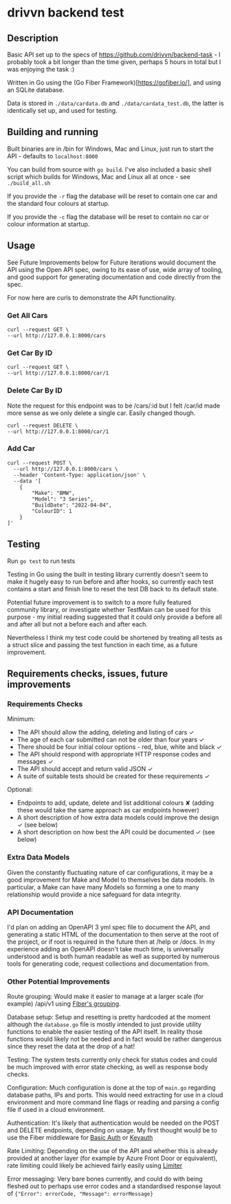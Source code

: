 # drivvn backend test

## Description

Basic API set up to the specs of https://github.com/drivvn/backend-task - I probably took a bit longer than the time given, perhaps 5 hours in total but I was enjoying the task :)

Written in Go using the (Go Fiber Framework)[https://gofiber.io/], and using an SQLite database.

Data is stored in `./data/cardata.db` and `./data/cardata_test.db`, the latter is identically set up, and used for testing.

## Building and running

Built binaries are in /bin for Windows, Mac and Linux, just run to start the API - defaults to `localhost:8000`

You can build from source with `go build`. I've also included a basic shell script which builds for Windows, Mac and Linux all at once - see `./build_all.sh`

If you provide the `-r` flag the database will be reset to contain one car and the standard four colours at startup.

If you provide the `-c` flag the database will be reset to contain no car or colour information at startup.

## Usage

See Future Improvements below for Future iterations would document the API using the Open API spec, owing to its ease of use, wide array of tooling, and good support for generating documentation and code directly from the spec.

For now here are curls to demonstrate the API functionality.

### Get All Cars

```
curl --request GET \
--url http://127.0.0.1:8000/cars
```

### Get Car By ID

```
curl --request GET \
--url http://127.0.0.1:8000/car/1
```

### Delete Car By ID
Note the request for this endpoint was to be /cars/:id but I felt /car/id made more sense as we only delete a single car. Easily changed though.

```
curl --request DELETE \
--url http://127.0.0.1:8000/car/1
```

### Add Car

```
curl --request POST \
  --url http://127.0.0.1:8000/cars \
  --header 'Content-Type: application/json' \
  --data '[
	{
		"Make": "BMW",
		"Model": "3 Series",
		"BuildDate": "2022-04-04",
		"ColourID": 1
	}
]'
```

## Testing

Run `go test` to run tests

Testing in Go using the built in testing library currently doesn't seem to make it hugely easy to run before and after hooks, so currently each test contains a start and finish line to reset the test DB back to its default state.

Potential future improvement is to switch to a more fully featured community library, or investigate whether TestMain can be used for this purpose - my initial reading suggested that it could only provide a before all and after all but not a before each and after each. 

Nevertheless I think my test code could be shortened by treating all tests as a struct slice and passing the test function in each time, as a future improvement.


## Requirements checks, issues, future improvements

### Requirements Checks

Minimum:
- The API should allow the adding, deleting and listing of cars ✓
- The age of each car submitted can not be older than four years ✓
- There should be four initial colour options - red, blue, white and black ✓
- The API should respond with appropriate HTTP response codes and messages ✓
- The API should accept and return valid JSON ✓
- A suite of suitable tests should be created for these requirements ✓

Optional:
- Endpoints to add, update, delete and list additional colours ✘ (adding these would take the same approach as car endpoints however)
- A short description of how extra data models could improve the design ✓ (see below)
- A short description on how best the API could be documented ✓ (see below)

### Extra Data Models

Given the constantly fluctuating nature of car configurations, it may be a good improvement for Make and Model to themselves be data models. In particular, a Make can have many Models so forming a one to many relationship would provide a nice safeguard for data integrity.

### API Documentation

I'd plan on adding an OpenAPI 3 yml spec file to document the API, and generating a static HTML of the documentation to then serve at the root of the project, or if root is required in the future then at /help or /docs. In my experience adding an OpenAPI doesn't take much time, is universally understood and is both human readable as well as supported by numerous tools for generating code, request collections and documentation from.

### Other Potential Improvements

Route grouping: Would make it easier to manage at a larger scale (for example) /api/v1 using [Fiber's grouping](https://docs.gofiber.io/guide/grouping/).

Database setup: Setup and resetting is pretty hardcoded at the moment although the `database.go` file is mostly intended to just provide utility functions to enable the easier testing of the API itself. In reality those functions would likely not be needed and in fact would be rather dangerous since they reset the data at the drop of a hat!

Testing: The system tests currently only check for status codes and could be much improved with error state checking, as well as response body checks.

Configuration: Much configuration is done at the top of `main.go` regarding database paths, IPs and ports. This would need extracting for use in a cloud environment and more command line flags or reading and parsing a config file if used in a cloud environment.

Authentication: It's likely that authentication would be needed on the POST and DELETE endpoints, depending on usage. My first thought would be to use the Fiber middleware for [Basic Auth](https://docs.gofiber.io/api/middleware/basicauth) or [Keyauth](https://docs.gofiber.io/api/middleware/keyauth)

Rate Limiting: Depending on the use of the API and whether this is already provided at another layer (for example by Azure Front Door or equivalent), rate limiting could likely be achieved fairly easily using [Limiter](https://docs.gofiber.io/api/middleware/limiter)

Error messaging: Very bare bones currently, and could do with being fleshed out to perhaps use error codes and a standardised response layout of `{"Error": errorCode, "Message": errorMessage}`